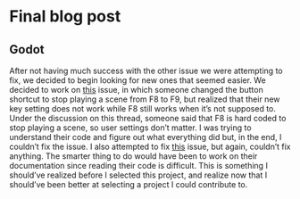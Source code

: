 

# Final blog post
## Godot

After not having much success with the other issue we were attempting to fix, we decided to begin looking for new ones that seemed easier. We decided to work on [this](https://github.com/godotengine/godot/issues/23929) issue, in which someone changed the button shortcut to stop playing a scene from F8 to F9, but realized that their new key setting does not work while F8 still works when it’s not supposed to. Under the discussion on this thread, someone said that F8 is hard coded to stop playing a scene, so user settings don’t matter. I was trying to understand their code and figure out what everything did but, in the end, I couldn’t fix the issue. I also attempted to fix [this](https://github.com/godotengine/godot/issues/24134) issue, but again, couldn’t fix anything. The smarter thing to do would have been to work on their documentation since reading their code is difficult. This is something I should’ve realized before I selected this project, and realize now that I should’ve been better at selecting a project I could contribute to. 
